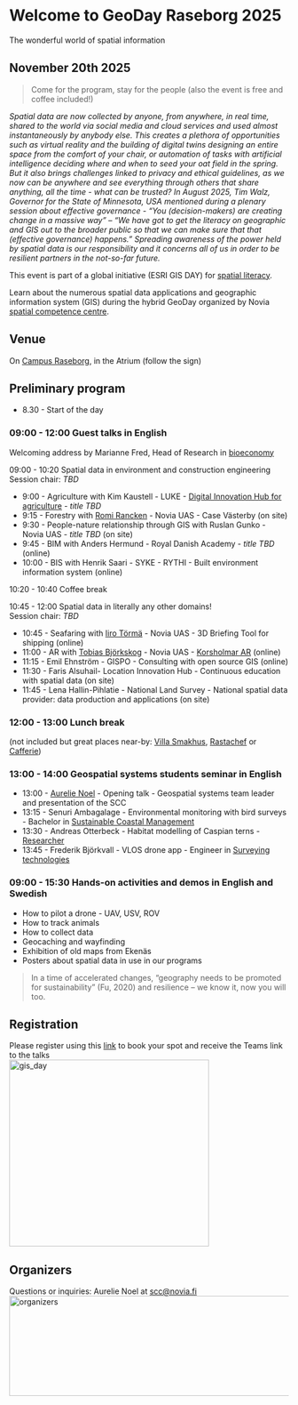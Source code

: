 # Welcome to GeoDay Raseborg 2025
The wonderful world of spatial information <br />

## November 20th 2025
> Come for the program, stay for the people (also the event is free and coffee included!)

*Spatial data are now collected by anyone, from anywhere, in real time, shared to the world via social media and cloud services and used almost instantaneously by anybody else. This creates a plethora of opportunities such as virtual reality and the building of digital twins designing an entire space from the comfort of your chair, or automation of tasks with artificial intelligence deciding where and when to seed your oat field in the spring. But it also brings challenges linked to privacy and ethical guidelines, as we now can be anywhere and see everything through others that share anything, all the time - what can be trusted? In August 2025, Tim Walz, Governor for the State of Minnesota, USA mentioned during a plenary session about effective governance - “You (decision-makers) are creating change in a massive way” – “We have got to get the literacy on geographic and GIS out to the broader public so that we can make sure that that (effective governance) happens.” Spreading awareness of the power held by spatial data is our responsibility and it concerns all of us in order to be resilient partners in the not-so-far future.* <br />

This event is part of a global initiative (ESRI GIS DAY) for [spatial literacy](https://www.gisday.com/en-us/overview).

Learn about the numerous spatial data applications and geographic information system (GIS) during the hybrid GeoDay organized by Novia [spatial competence centre](https://www.novia.fi/en/scc/).<br />

## Venue
On [Campus Raseborg](https://maps.app.goo.gl/dwzLH9y1yt7LfucQ9), in the Atrium (follow the sign)

## Preliminary program

+ 8.30 - Start of the day<br />

### 09:00 - 12:00 Guest talks in English

Welcoming address by Marianne Fred, Head of Research in [bioeconomy](https://www.novia.fi/en/rdi/research-area/systemic-transformation-to-build-resilience)<br />

09:00 - 10:20 Spatial data in environment and construction engineering <br />
Session chair: *TBD*<br />
+ 9:00 - Agriculture with Kim Kaustell - LUKE - [Digital Innovation Hub for agriculture](https://www.luke.fi/en/digital-innovation-hub-for-agriculture) - *title TBD*
+ 9:15 - Forestry with [Romi Rancken](https://fi.linkedin.com/in/romi-rancken-187a9318) - Novia UAS - Case Västerby (on site)
+ 9:30 - People-nature relationship through GIS with Ruslan Gunko - Novia UAS - *title TBD* (on site)
+ 9:45 - BIM with Anders Hermund - Royal Danish Academy - *title TBD* (online)
+ 10:00 - BIS with Henrik Saari - SYKE - RYTHI - Built environment information system (online)
  
10:20 - 10:40 Coffee break<br />

10:45 - 12:00 Spatial data in literally any other domains! <br />
Session chair: *TBD*<br />
+ 10:45 - Seafaring with [Iiro Törmä](https://www.novia.fi/en/rdi/research-area/sustainable-shipping/our-experts/iiro-torma) - Novia UAS - 3D Briefing Tool for shipping (online)
+ 11:00 - AR with [Tobias Björkskog](https://novialia.novia.fi/kolumner/vaasa-insider/tobias-bjorkskog-granslos-utbildning-inom-spelutveckling-borderless-game-academy-leder-vage) - Novia UAS - [Korsholmar AR](https://www.kulturosterbotten.fi/korsholmar) (online)
+ 11:15 - Emil Ehnström - GISPO - Consulting with open source GIS (online)
+ 11:30 - Faris Alsuhail- Location Innovation Hub - Continuous education with spatial data (on site)
+ 11:45 - Lena Hallin-Pihlatie - National Land Survey - National spatial data provider: data production and applications (on site)

### 12:00 - 13:00 Lunch break <br />
(not included but great places near-by: [Villa Smakhus](https://www.villasmakhus.fi/sv/), [Rastachef](https://www.facebook.com/rastachefvegetariankitchen/) or [Cafferie](https://www.facebook.com/cafferieekenas/?locale=fi_FI))<br />
  
### 13:00 - 14:00 Geospatial systems students seminar in English<br />
+ 13:00 - [Aurelie Noel](https://www.novia.fi/en/rdi/research-area/systemic-transformation-to-build-resilience/rdi-team/aurelie-noel) - Opening talk - Geospatial systems team leader and presentation of the SCC
+ 13:15 - Senuri Ambagalage - Environmental monitoring with bird surveys - Bachelor in [Sustainable Coastal Management](https://www.novia.fi/en/study/study/bioeconomy/bachelor-of-natural-resources-sustainable-coastal-management/) 
+ 13:30 - Andreas Otterbeck - Habitat modelling of Caspian terns - [Researcher](https://www.novia.fi/en/rdi/our-projects/predatorhanteringens-inverkan-pa-havsfaglar-i-ostersjon) 
+ 13:45 - Frederik Björkvall - VLOS drone app - Engineer in [Surveying technologies](https://www.novia.fi/utbildning/utbildningsutbud/teknik-och-sjofart/ingenjor-yh-lantmateriteknik)

### 09:00 - 15:30 Hands-on activities and demos in English and Swedish
+ How to pilot a drone - UAV, USV, ROV
+ How to track animals
+ How to collect data
+ Geocaching and wayfinding
+ Exhibition of old maps from Ekenäs
+ Posters about spatial data in use in our programs

> In a time of accelerated changes, “geography needs to be promoted for sustainability” (Fu, 2020) and resilience – we know it, now you will too.

## Registration
Please register using this [link](https://network.novia.fi/Events/348/Apply) to book your spot and receive the Teams link to the talks<br /> 
<img width="360" height="336" alt="gis_day" src="https://github.com/user-attachments/assets/61bd574c-7539-44b5-adbd-e894f369da6f" />

## Organizers
Questions or inquiries: Aurelie Noel at scc@novia.fi
<img width="750" height="180" alt="organizers" src="https://github.com/user-attachments/assets/3a94fef6-4113-4250-a8e8-416068fa0eef" />
